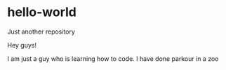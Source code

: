 # hello-world
Just another repository

Hey guys!

I am just a guy who is learning how to code.
I have done parkour in a zoo

